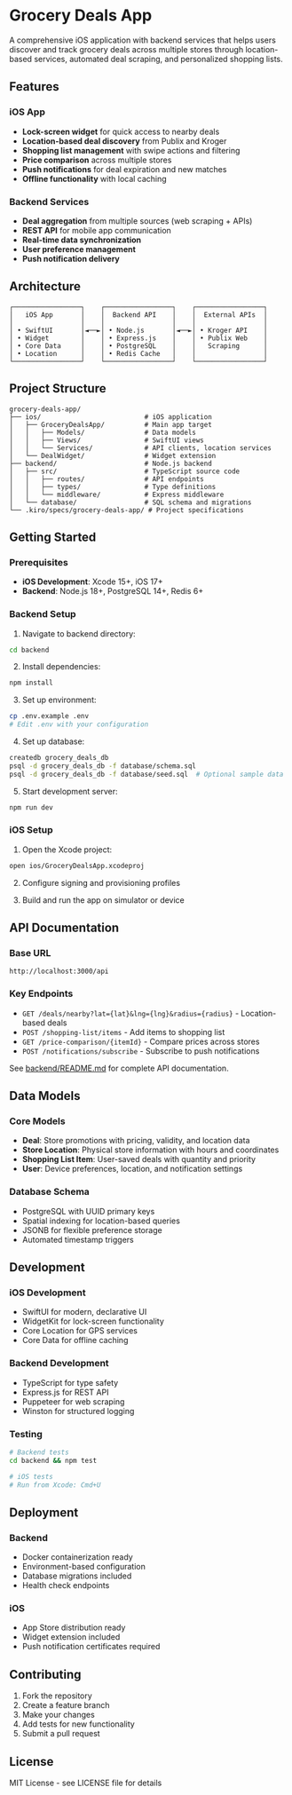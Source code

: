 # Grocery Deals App

A comprehensive iOS application with backend services that helps users discover and track grocery deals across multiple stores through location-based services, automated deal scraping, and personalized shopping lists.

## Features

### iOS App
- **Lock-screen widget** for quick access to nearby deals
- **Location-based deal discovery** from Publix and Kroger
- **Shopping list management** with swipe actions and filtering
- **Price comparison** across multiple stores
- **Push notifications** for deal expiration and new matches
- **Offline functionality** with local caching

### Backend Services
- **Deal aggregation** from multiple sources (web scraping + APIs)
- **REST API** for mobile app communication
- **Real-time data synchronization**
- **User preference management**
- **Push notification delivery**

## Architecture

```
┌─────────────────┐    ┌─────────────────┐    ┌─────────────────┐
│   iOS App       │    │  Backend API    │    │  External APIs  │
│                 │    │                 │    │                 │
│ • SwiftUI       │◄──►│ • Node.js       │◄──►│ • Kroger API    │
│ • Widget        │    │ • Express.js    │    │ • Publix Web    │
│ • Core Data     │    │ • PostgreSQL    │    │   Scraping      │
│ • Location      │    │ • Redis Cache   │    │                 │
└─────────────────┘    └─────────────────┘    └─────────────────┘
```

## Project Structure

```
grocery-deals-app/
├── ios/                          # iOS application
│   ├── GroceryDealsApp/          # Main app target
│   │   ├── Models/               # Data models
│   │   ├── Views/                # SwiftUI views
│   │   └── Services/             # API clients, location services
│   └── DealWidget/               # Widget extension
├── backend/                      # Node.js backend
│   ├── src/                      # TypeScript source code
│   │   ├── routes/               # API endpoints
│   │   ├── types/                # Type definitions
│   │   └── middleware/           # Express middleware
│   └── database/                 # SQL schema and migrations
└── .kiro/specs/grocery-deals-app/ # Project specifications
```

## Getting Started

### Prerequisites

- **iOS Development**: Xcode 15+, iOS 17+
- **Backend**: Node.js 18+, PostgreSQL 14+, Redis 6+

### Backend Setup

1. Navigate to backend directory:
```bash
cd backend
```

2. Install dependencies:
```bash
npm install
```

3. Set up environment:
```bash
cp .env.example .env
# Edit .env with your configuration
```

4. Set up database:
```bash
createdb grocery_deals_db
psql -d grocery_deals_db -f database/schema.sql
psql -d grocery_deals_db -f database/seed.sql  # Optional sample data
```

5. Start development server:
```bash
npm run dev
```

### iOS Setup

1. Open the Xcode project:
```bash
open ios/GroceryDealsApp.xcodeproj
```

2. Configure signing and provisioning profiles

3. Build and run the app on simulator or device

## API Documentation

### Base URL
```
http://localhost:3000/api
```

### Key Endpoints

- `GET /deals/nearby?lat={lat}&lng={lng}&radius={radius}` - Location-based deals
- `POST /shopping-list/items` - Add items to shopping list
- `GET /price-comparison/{itemId}` - Compare prices across stores
- `POST /notifications/subscribe` - Subscribe to push notifications

See [backend/README.md](backend/README.md) for complete API documentation.

## Data Models

### Core Models
- **Deal**: Store promotions with pricing, validity, and location data
- **Store Location**: Physical store information with hours and coordinates  
- **Shopping List Item**: User-saved deals with quantity and priority
- **User**: Device preferences, location, and notification settings

### Database Schema
- PostgreSQL with UUID primary keys
- Spatial indexing for location-based queries
- JSONB for flexible preference storage
- Automated timestamp triggers

## Development

### iOS Development
- SwiftUI for modern, declarative UI
- WidgetKit for lock-screen functionality
- Core Location for GPS services
- Core Data for offline caching

### Backend Development
- TypeScript for type safety
- Express.js for REST API
- Puppeteer for web scraping
- Winston for structured logging

### Testing
```bash
# Backend tests
cd backend && npm test

# iOS tests
# Run from Xcode: Cmd+U
```

## Deployment

### Backend
- Docker containerization ready
- Environment-based configuration
- Database migrations included
- Health check endpoints

### iOS
- App Store distribution ready
- Widget extension included
- Push notification certificates required

## Contributing

1. Fork the repository
2. Create a feature branch
3. Make your changes
4. Add tests for new functionality
5. Submit a pull request

## License

MIT License - see LICENSE file for details